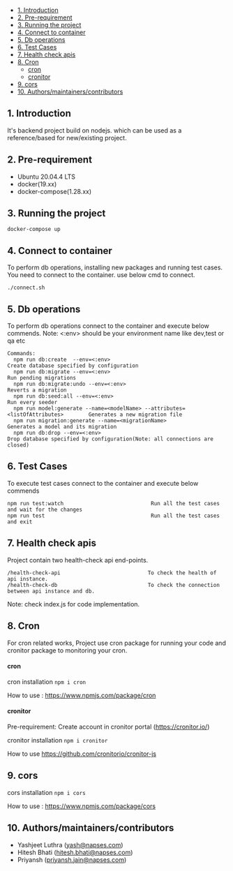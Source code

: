 - [1. Introduction](#1-introduction)
- [2. Pre-requirement](#2-pre-requirement)
- [3. Running the project](#3-running-the-project)
- [4. Connect to container](#4-connect-to-container)
- [5. Db operations](#5-db-operations)
- [6. Test Cases](#6-test-cases)
- [7. Health check apis](#7-health-check-apis)
- [8. Cron](#8-cron)
    - [cron](#cron)
    - [cronitor](#cronitor)
- [9. cors](#9-cors)
- [10. Authors/maintainers/contributors](#10-authorsmaintainerscontributors)

## 1. Introduction

It's backend project build on nodejs. which can be used as a reference/based for new/existing project.

## 2. Pre-requirement

- Ubuntu 20.04.4 LTS
- docker(19.xx)
- docker-compose(1.28.xx)

## 3. Running the project

```
docker-compose up

```

## 4. Connect to container

To perform db operations, installing new packages and running test cases. You need to connect to the container.
use below cmd to connect.

```
./connect.sh
```

## 5. Db operations

To perform db operations connect to the container and execute below commends. 
Note: <:env> should be your environment name like dev,test or qa etc

```
Commands:
  npm run db:create  --env=<:env>                                                  Create database specified by configuration
  npm run db:migrate --env=<:env>                                                  Run pending migrations
  npm run db:migrate:undo --env=<:env>                                             Reverts a migration
  npm run db:seed:all --env=<:env>                                                 Run every seeder
  npm run model:generate --name=<modelName> --attributes=<listOfAttributes>        Generates a new migration file
  npm run migration:generate --name=<migrationName>                                Generates a model and its migration
  npm run db:drop --env=<:env>                                                     Drop database specified by configuration(Note: all connections are closed)

```

## 6. Test Cases

To execute test cases connect to the container and execute below commends

```
npm run test:watch                            Run all the test cases and wait for the changes
npm run test                                  Run all the test cases and exit

```

## 7. Health check apis

Project contain two health-check api end-points.

```
/health-check-api                            To check the health of api instance.
/health-check-db                             To check the connection between api instance and db.

```

Note: check index.js for code implementation.

## 8. Cron

For cron related works, Project use cron package for running your code and cronitor package to monitoring your cron.

#### cron

cron installation `npm i cron`

How to use : <https://www.npmjs.com/package/cron>

#### cronitor

Pre-requirement: Create account in cronitor portal (<https://cronitor.io/>)

cronitor installation `npm i cronitor`

How to use <https://github.com/cronitorio/cronitor-js>

## 9. cors

cors installation `npm i cors`

How to use : <https://www.npmjs.com/package/cors>

## 10. Authors/maintainers/contributors

- Yashjeet Luthra (yash@napses.com)
- Hitesh Bhati (hitesh.bhati@napses.com)
- Priyansh (priyansh.jain@napses.com)
